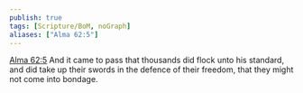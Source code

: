 ```yaml
---
publish: true
tags: [Scripture/BoM, noGraph]
aliases: ["Alma 62:5"]
---
```

[Alma 62:5](https://churchofjesuschrist.org/study/scriptures/bofm/alma/62?lang=eng&id=p5#p5) And it came to pass that thousands did flock unto his standard, and did take up their swords in the defence of their freedom, that they might not come into bondage.
